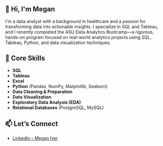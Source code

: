## 👋 Hi, I'm Megan

I'm a data analyst with a background in healthcare and a passion for transforming data into actionable insights. I specialize in SQL and Tableau, and I recently completed the ASU Data Analytics Bootcamp—a rigorous, hands-on program focused on real-world analytics projects using SQL, Tableau, Python, and data visualization techniques.

## 🔧 Core Skills
- **SQL** 
- **Tableau**
- **Excel** 
- **Python** (Pandas, NumPy, Matplotlib, Seaborn)
- **Data Cleaning & Preparation**
- **Data Visualization**
- **Exploratory Data Analysis (EDA)**
- **Relational Databases** (PostgreSQL, MySQL)

## 📫 Let’s Connect
- [LinkedIn – Megan Iyer](https://www.linkedin.com/in/megan-iyer/)
